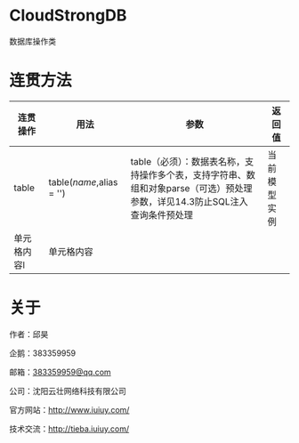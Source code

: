 # CloudStrongDB

数据库操作类

# 连贯方法

连贯操作|用法|参数|返回值
-------------|-------------|-------------|-------------
table|table($name,$alias = '')|table（必须）：数据表名称，支持操作多个表，支持字符串、数组和对象parse（可选）预处理参数，详见14.3防止SQL注入 查询条件预处理|当前模型实例
单元格内容l|单元格内容

# 关于

作者：邱昊

企鹅：383359959

邮箱：383359959@qq.com

公司：沈阳云壮网络科技有限公司

官方网站：http://www.iuiuy.com/

技术交流：http://tieba.iuiuy.com/
